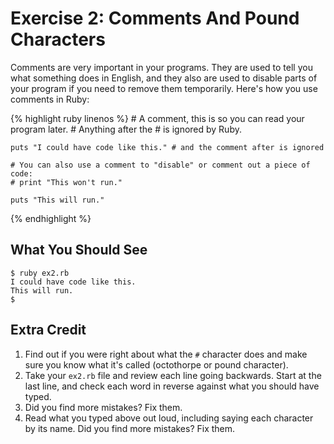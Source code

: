 # Exercise 2: Comments And Pound Characters
Comments are very important in your programs. They are used to tell you what something does in English, and they also are used to disable parts of your program if you need to remove them temporarily. Here's how you use comments in Ruby:

{% highlight ruby linenos %}
    # A comment, this is so you can read your program later.
    # Anything after the # is ignored by Ruby.
    
    puts "I could have code like this." # and the comment after is ignored
    
    # You can also use a comment to "disable" or comment out a piece of code:
    # print "This won't run."
    
    puts "This will run."
{% endhighlight %}

## What You Should See
    $ ruby ex2.rb 
    I could have code like this.
    This will run.
    $

## Extra Credit
1. Find out if you were right about what the `#` character does and make sure you know what it's called (octothorpe or pound character).
2. Take your `ex2.rb` file and review each line going backwards. Start at the last line, and check each word in reverse against what you should have typed.
3. Did you find more mistakes? Fix them.
4. Read what you typed above out loud, including saying each character by its name. Did you find more mistakes? Fix them.
